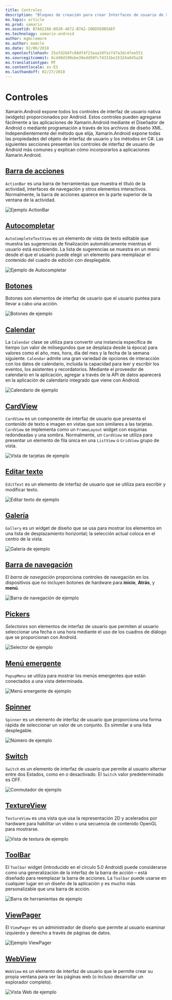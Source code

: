 ```yaml
---
title: Controles
description: "Bloques de creación para crear Interfaces de usuario de Xamarin.Android"
ms.topic: article
ms.prod: xamarin
ms.assetid: B7A82166-B920-4672-B7A2-20DD5E0B5AEF
ms.technology: xamarin-android
author: mgmclemore
ms.author: mamcle
ms.date: 02/06/2018
ms.openlocfilehash: 25afd284fc88df4f23aaa3dfa1f47a3dc4fee551
ms.sourcegitcommit: 6cd40d190abe38edd50fc74331be15324a845a28
ms.translationtype: MT
ms.contentlocale: es-ES
ms.lasthandoff: 02/27/2018
---
```

# <a name="controls"></a>Controles


Xamarin.Android expone todos los controles de interfaz de usuario nativa (widgets) proporcionados por Android. Estos controles pueden agregarse fácilmente a las aplicaciones de Xamarin.Android mediante el Diseñador de Android o mediante programación a través de los archivos de diseño XML. Independientemente del método que elija, Xamarin.Android expone todas las propiedades del objeto de interfaz de usuario y los métodos en C#. Las siguientes secciones presentan los controles de interfaz de usuario de Android más comunes y explican cómo incorporarlos a aplicaciones Xamarin.Android.

## <a name="action-barandroiduser-interfacecontrolsaction-barmd"></a>[Barra de acciones](~/android/user-interface/controls/action-bar.md) 

`ActionBar` es una barra de herramientas que muestra el título de la actividad, interfaces de navegación y otros elementos interactivos. Normalmente, la barra de acciones aparece en la parte superior de la ventana de la actividad.

![Ejemplo ActionBar](images/action-bar.png)


## <a name="auto-completeandroiduser-interfacecontrolsauto-completemd"></a>[Autocompletar](~/android/user-interface/controls/auto-complete.md)

`AutoCompleteTextView` es un elemento de vista de texto editable que muestra las sugerencias de finalización automáticamente mientras el usuario está escribiendo. La lista de sugerencias se muestra en un menú desde el que el usuario puede elegir un elemento para reemplazar el contenido del cuadro de edición con desplegable.

![Ejemplo de Autocompletar](images/auto-complete.png)


## <a name="buttonsandroiduser-interfacecontrolsbuttonsindexmd"></a>[Botones](~/android/user-interface/controls/buttons/index.md)

Botones son elementos de interfaz de usuario que el usuario puntea para llevar a cabo una acción.

![Botones de ejemplo](images/buttons.png)


## <a name="calendarandroiduser-interfacecontrolscalendarmd"></a>[Calendar](~/android/user-interface/controls/calendar.md)

La `Calendar` clase se utiliza para convertir una instancia específica de tiempo (un valor de milisegundos que se desplaza desde la época) para valores como el año, mes, hora, día del mes y la fecha de la semana siguiente.
`Calendar` admite una gran variedad de opciones de interacción con los datos de calendario, incluida la capacidad para leer y escribir los eventos, los asistentes y recordatorios. Mediante el proveedor de calendario en la aplicación, agregar a través de la API de datos aparecerá en la aplicación de calendario integrado que viene con Android.

![Calendario de ejemplo](images/calendar.png)


## <a name="cardviewandroiduser-interfacecontrolscard-viewmd"></a>[CardView](~/android/user-interface/controls/card-view.md)

`CardView` es un componente de interfaz de usuario que presenta el contenido de texto e imagen en vistas que son similares a las tarjetas. `CardView` se implementa como un `FrameLayout` widget con esquinas redondeadas y una sombra. Normalmente, un `CardView` se utiliza para presentar un elemento de fila única en una `ListView` o `GridView` grupo de vista.

![Vista de tarjetas de ejemplo](images/cardview.png)


## <a name="edit-textandroiduser-interfacecontrolsedit-textmd"></a>[Editar texto](~/android/user-interface/controls/edit-text.md)

`EditText` es un elemento de interfaz de usuario que se utiliza para escribir y modificar texto.

![Editar texto de ejemplo](images/edit-text.png)


## <a name="galleryandroiduser-interfacecontrolsgallerymd"></a>[Galería](~/android/user-interface/controls/gallery.md)

`Gallery` es un widget de diseño que se usa para mostrar los elementos en una lista de desplazamiento horizontal; la selección actual coloca en el centro de la vista.

![Galería de ejemplo](images/gallery.png)


## <a name="navigation-barandroiduser-interfacecontrolsnavigation-barmd"></a>[Barra de navegación](~/android/user-interface/controls/navigation-bar.md)

El *barra de navegación* proporciona controles de navegación en los dispositivos que no incluyen botones de hardware para **inicio**, **Atrás**, y **menú**.

![Barra de navegación de ejemplo](images/navigation-bar.png)


## <a name="pickersandroiduser-interfacecontrolspickersindexmd"></a>[Pickers](~/android/user-interface/controls/pickers/index.md)

*Selectores* son elementos de interfaz de usuario que permiten al usuario seleccionar una fecha o una hora mediante el uso de los cuadros de diálogo que se proporcionan con Android.

![Selector de ejemplo](images/picker.png)


## <a name="popup-menuandroiduser-interfacecontrolspopup-menumd"></a>[Menú emergente](~/android/user-interface/controls/popup-menu.md)

`PopupMenu` se utiliza para mostrar los menús emergentes que están conectados a una vista determinada.

![Menú emergente de ejemplo](images/popup-menu.png)


## <a name="spinnerandroiduser-interfacecontrolsspinnermd"></a>[Spinner](~/android/user-interface/controls/spinner.md)

`Spinner` es un elemento de interfaz de usuario que proporciona una forma rápida de seleccionar un valor de un conjunto. Es simmilar a una lista desplegable. 

![Número de ejemplo](images/spinner.png)


## <a name="switchandroiduser-interfacecontrolsswitchmd"></a>[Switch](~/android/user-interface/controls/switch.md)

`Switch` es un elemento de interfaz de usuario que permite al usuario alternar entre dos Estados, como en o desactivado. El `Switch` valor predeterminado es OFF.

![Conmutador de ejemplo](images/switch.png)


## <a name="textureviewandroiduser-interfacecontrolstexture-viewmd"></a>[TextureView](~/android/user-interface/controls/texture-view.md)

`TextureView` es una vista que usa la representación 2D y acelerados por hardware para habilitar un vídeo o una secuencia de contenido OpenGL para mostrarse.

![Vista de textura de ejemplo](images/texture-view.png)


## <a name="toolbarandroiduser-interfacecontrolstool-barindexmd"></a>[ToolBar](~/android/user-interface/controls/tool-bar/index.md)

El `Toolbar` widget (introducido en el círculo 5.0 Android) puede considerarse como una generalización de la interfaz de la barra de acción &ndash; está diseñado para reemplazar la barra de acciones. La `Toolbar` puede usarse en cualquier lugar en un diseño de la aplicación y es mucho más personalizable que una barra de acción.

![Barra de herramientas de ejemplo](images/toolbar.png)


## <a name="viewpagerandroiduser-interfacecontrolsview-pagerindexmd"></a>[ViewPager](~/android/user-interface/controls/view-pager/index.md) 

El `ViewPager` es un administrador de diseño que permite al usuario examinar izquierdo y derecho a través de páginas de datos.

![Ejemplo ViewPager](images/viewpager.png)


## <a name="webviewandroiduser-interfacecontrolsweb-viewmd"></a>[WebView](~/android/user-interface/controls/web-view.md)

`WebView` es un elemento de interfaz de usuario que le permite crear su propia ventana para ver las páginas web (o incluso desarrollar un explorador completo).

![Vista Web de ejemplo](images/web-view.png)

